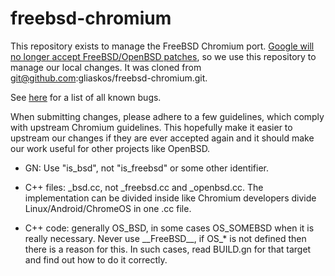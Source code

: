 # freebsd-chromium

This repository exists to manage the FreeBSD Chromium port.  [Google will no
longer accept FreeBSD/OpenBSD
patches](https://groups.google.com/a/chromium.org/g/chromium-dev/c/b57hDs8yE4g/m/4yppcLc9BQAJ),
so we use this repository to manage our local changes.  It was cloned from
git@github.com:gliaskos/freebsd-chromium.git.

See
[here](https://bugs.freebsd.org/bugzilla/buglist.cgi?quicksearch=www%2Fchromium)
for a list of all known bugs.

When submitting changes, please adhere to a few guidelines, which comply with
upstream Chromium guidelines.  This hopefully make it easier to upstream our
changes if they are ever accepted again and it should make our work useful for
other projects like OpenBSD.

* GN: Use "is\_bsd", not "is\_freebsd" or some other identifier.

* C++ files: \_bsd.cc, not \_freebsd.cc and \_openbsd.cc. The implementation
can be divided inside like Chromium developers divide Linux/Android/ChromeOS
in one .cc file.

* C++ code: generally OS\_BSD, in some cases OS\_SOMEBSD when it is really
necessary. Never use \_\_FreeBSD\_\_, if OS\_\* is not defined then there is
a reason for this. In such cases, read BUILD.gn for that target and find out
how to do it correctly.
